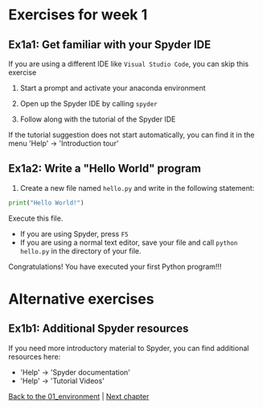 # Exercises for week 1

## Ex1a1: Get familiar with your Spyder IDE
If you are using a different IDE like `Visual Studio Code`, you can skip this exercise
1) Start a prompt and activate your anaconda environment

2) Open up the Spyder IDE by calling `spyder`

3) Follow along with the tutorial of the Spyder IDE

If the tutorial suggestion does not start automatically, you can find it in the menu 'Help' -> 'Introduction tour'

## Ex1a2: Write a "Hello World" program
1) Create a new file named `hello.py` and write in the following statement:
```python
print("Hello World!")
```
Execute this file.
- If you are using Spyder, press `F5`
- If you are using a normal text editor, save your file and call `python hello.py` in the directory of your file.

Congratulations! You have executed your first Python program!!!

# Alternative exercises
## Ex1b1: Additional Spyder resources
If you need more introductory material to Spyder, you can find additional resources here:
- 'Help' -> 'Spyder documentation'
- 'Help' -> 'Tutorial Videos'


[Back to the 01_environment](../../content/01_environment/environment.md) | [Next chapter](../../content/02_ready/ready.md)
